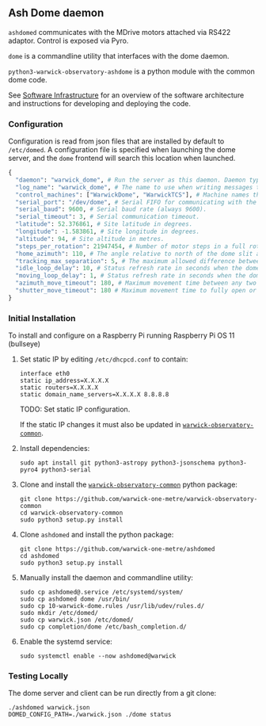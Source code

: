 ## Ash Dome daemon

`ashdomed` communicates with the MDrive motors attached via RS422 adaptor. Control is exposed via Pyro.

`dome` is a commandline utility that interfaces with the dome daemon.

`python3-warwick-observatory-ashdome` is a python module with the common dome code.

See [Software Infrastructure](https://github.com/warwick-one-metre/docs/wiki/Software-Infrastructure) for an overview of the software architecture and instructions for developing and deploying the code.

### Configuration

Configuration is read from json files that are installed by default to `/etc/domed`.
A configuration file is specified when launching the dome server, and the `dome` frontend will search this location when launched.

```python
{
  "daemon": "warwick_dome", # Run the server as this daemon. Daemon types are registered in `warwick.observatory.common.daemons`.
  "log_name": "warwick_dome", # The name to use when writing messages to the observatory log.
  "control_machines": ["WarwickDome", "WarwickTCS"], # Machine names that are allowed to control (rather than just query) state. Machine names are registered in `warwick.observatory.common.IP`.
  "serial_port": "/dev/dome", # Serial FIFO for communicating with the dome motors.
  "serial_baud": 9600, # Serial baud rate (always 9600).
  "serial_timeout": 3, # Serial communication timeout.
  "latitude": 52.376861, # Site latitude in degrees.
  "longitude": -1.583861, # Site longitude in degrees.
  "altitude": 94, # Site altitude in metres.
  "steps_per_rotation": 21947454, # Number of motor steps in a full rotation. Calibrate using measure_steps_per_rotation.py.
  "home_azimuth": 110, # The angle relative to north of the dome slit at the home position.
  "tracking_max_separation": 5, # The maximum allowed difference between the telescope and dome azimuth when tracking a target.
  "idle_loop_delay": 10, # Status refresh rate in seconds when the dome is not moving.
  "moving_loop_delay": 1, # Status refresh rate in seconds when the dome azimuth or shutter is moving.
  "azimuth_move_timeout": 180, # Maximum movement time between any two azimuth positions (including homing).
  "shutter_move_timeout": 180 # Maximum movement time to fully open or clsoe the shutter.
}
```

### Initial Installation

To install and configure on a Raspberry Pi running Raspberry Pi OS 11 (bullseye)
1. Set static IP by editing `/etc/dhcpcd.conf` to contain:
   ```
   interface eth0
   static ip_address=X.X.X.X
   static routers=X.X.X.X
   static domain_name_servers=X.X.X.X 8.8.8.8
   ```
   TODO: Set static IP configuration.
   
   If the static IP changes it must also be updated in [`warwick-observatory-common`](https://github.com/warwick-one-metre/warwick-observatory-common).
2. Install dependencies:
   ```
   sudo apt install git python3-astropy python3-jsonschema python3-pyro4 python3-serial
   ```
3. Clone and install the [`warwick-observatory-common`](https://github.com/warwick-one-metre/warwick-observatory-common) python package:
   ```
   git clone https://github.com/warwick-one-metre/warwick-observatory-common
   cd warwick-observatory-common
   sudo python3 setup.py install
   ```
4. Clone `ashdomed` and install the python package:
   ```
   git clone https://github.com/warwick-one-metre/ashdomed
   cd ashdomed
   sudo python3 setup.py install
   ```
5. Manually install the daemon and commandline utility:
   ```
   sudo cp ashdomed@.service /etc/systemd/system/
   sudo cp ashdomed dome /usr/bin/
   sudo cp 10-warwick-dome.rules /usr/lib/udev/rules.d/
   sudo mkdir /etc/domed/
   sudo cp warwick.json /etc/domed/
   sudo cp completion/dome /etc/bash_completion.d/
   ```
6. Enable the systemd service:
   ```
   sudo systemctl enable --now ashdomed@warwick
   ```

### Testing Locally

The dome server and client can be run directly from a git clone:
```
./ashdomed warwick.json
DOMED_CONFIG_PATH=./warwick.json ./dome status
```
